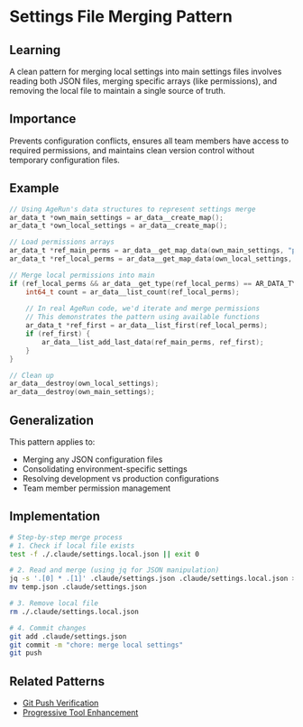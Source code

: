 # Settings File Merging Pattern

## Learning
A clean pattern for merging local settings into main settings files involves reading both JSON files, merging specific arrays (like permissions), and removing the local file to maintain a single source of truth.

## Importance
Prevents configuration conflicts, ensures all team members have access to required permissions, and maintains clean version control without temporary configuration files.

## Example
```c
// Using AgeRun's data structures to represent settings merge
ar_data_t *own_main_settings = ar_data__create_map();
ar_data_t *own_local_settings = ar_data__create_map();

// Load permissions arrays
ar_data_t *ref_main_perms = ar_data__get_map_data(own_main_settings, "permissions.allow");
ar_data_t *ref_local_perms = ar_data__get_map_data(own_local_settings, "permissions.allow");

// Merge local permissions into main
if (ref_local_perms && ar_data__get_type(ref_local_perms) == AR_DATA_TYPE__LIST) {
    int64_t count = ar_data__list_count(ref_local_perms);
    
    // In real AgeRun code, we'd iterate and merge permissions
    // This demonstrates the pattern using available functions
    ar_data_t *ref_first = ar_data__list_first(ref_local_perms);
    if (ref_first) {
        ar_data__list_add_last_data(ref_main_perms, ref_first);
    }
}

// Clean up
ar_data__destroy(own_local_settings);
ar_data__destroy(own_main_settings);
```

## Generalization
This pattern applies to:
- Merging any JSON configuration files
- Consolidating environment-specific settings
- Resolving development vs production configurations
- Team member permission management

## Implementation
```bash
# Step-by-step merge process
# 1. Check if local file exists
test -f ./.claude/settings.local.json || exit 0

# 2. Read and merge (using jq for JSON manipulation)
jq -s '.[0] * .[1]' .claude/settings.json .claude/settings.local.json > temp.json
mv temp.json .claude/settings.json

# 3. Remove local file
rm ./.claude/settings.local.json

# 4. Commit changes
git add .claude/settings.json
git commit -m "chore: merge local settings"
git push
```

## Related Patterns
- [Git Push Verification](git-push-verification.md)
- [Progressive Tool Enhancement](progressive-tool-enhancement.md)